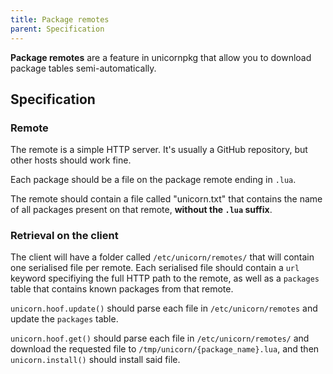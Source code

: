 ```yaml
---
title: Package remotes
parent: Specification
---
```


**Package remotes** are a feature in unicornpkg that allow you to download package tables semi-automatically.

## Specification
### Remote

The remote is a simple HTTP server. It's usually a GitHub repository, but other hosts should work fine.

Each package should be a file on the package remote ending in `.lua`.

The remote should contain a file called "unicorn.txt" that contains the name of all packages present on that remote, **without the `.lua` suffix**.

### Retrieval on the client

The client will have a folder called `/etc/unicorn/remotes/` that will contain one serialised file per remote. Each serialised file should contain a `url` keyword specifiying the full HTTP path to the remote, as well as a `packages` table that contains known packages from that remote.

`unicorn.hoof.update()` should parse each file in `/etc/unicorn/remotes` and update the `packages` table.

`unicorn.hoof.get()` should parse each file in `/etc/unicorn/remotes/` and download the requested file to `/tmp/unicorn/{package_name}.lua`, and then `unicorn.install()` should install said file.
